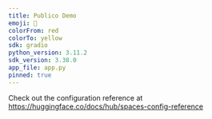 ```yaml
---
title: Publico Demo
emoji: 🚀
colorFrom: red
colorTo: yellow
sdk: gradio
python_version: 3.11.2
sdk_version: 3.38.0
app_file: app.py
pinned: true
---
```


Check out the configuration reference at https://huggingface.co/docs/hub/spaces-config-reference